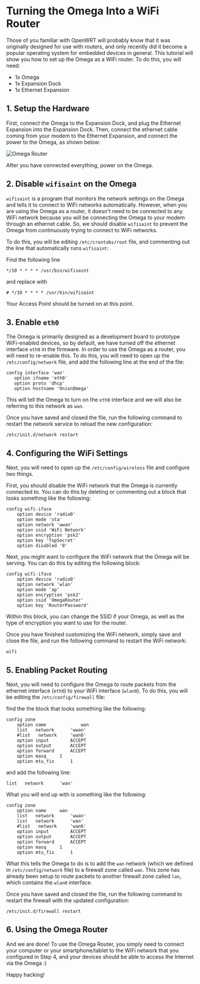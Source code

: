 # Turning the Omega Into a WiFi Router

Those of you familiar with OpenWRT will probably know that it was originally designed for use with routers, and only recently did it become a popular operating system for embedded devices in general. This tutorial will show you how to set up the Omega as a WiFi router. To do this, you will need:

* 1x Omega
* 1x Expansion Dock
* 1x Ethernet Expansion

## 1. Setup the Hardware

First, connect the Omega to the Expansion Dock, and plug the Ethernet Expansion into the Expansion Dock. Then, connect the ethernet cable coming from your modem to the Ethernet Expansion, and connect the power to the Omega, as shown below:

![Omega Router](//i.imgur.com/RNlB8Rg.jpg)

After you have connected everything, power on the Omega.


## 2. Disable `wifisaint` on the Omega

`wifisaint` is a program that monitors the network settings on the Omega and tells it to connect to WiFi networks automatically. However, when you are using the Omega as a router, it doesn't need to be connected to any WiFi network because you will be connecting the Omega to your modem through an ethernet cable. So, we should disable `wifisaint` to prevent the Omega from continuously trying to connect to WiFi networks.

To do this, you will be editing `/etc/crontabs/root` file, and commenting out the line that automatically runs `wifisaint`:

Find the following line

```
*/10 * * * * /usr/bin/wifisaint
```

and replace with

```
# */10 * * * * /usr/bin/wifisaint
```

Your Access Point should be turned on at this point.

## 3. Enable `eth0`

The Omega is primarily designed as a development board to prototype WiFi-enabled devices, so by default, we have turned off the ethernet interface `eth0` in the firmware. In order to use the Omega as a router, you will need to re-enable this. To do this, you will need to open up the `/etc/config/network` file, and add the following line at the end of the file:

```
config interface 'wan' 
   option ifname 'eth0' 
   option proto 'dhcp'   
   option hostname 'OnionOmega'
```

This will tell the Omega to turn on the `eth0` interface and we will also be referring to this network as `wan`.

Once you have saved and closed the file, run the following command to restart the network service to reload the new configuration:

```
/etc/init.d/network restart
```


## 4. Configuring the WiFi Settings

Next, you will need to open up the `/etc/config/wireless` file and configure two things.

First, you should disable the WiFi network that the Omega is currently connected to. You can do this by deleting or commenting out a block that looks something like the following:

```
config wifi-iface
    option device 'radio0'
    option mode 'sta'
    option network 'wwan'
    option ssid 'WiFi Network'
    option encryption 'psk2'
    option key 'TopSecret'
    option disabled '0'
```

Next, you might want to configure the WiFi network that the Omega will be serving. You can do this by editing the following block:

```
config wifi-iface
    option device 'radio0'
    option network 'wlan'
    option mode 'ap'
    option encryption 'psk2'
    option ssid 'OmegaRouter'
    option key 'RouterPassword'
```

Within this block, you can change the SSID if your Omega, as well as the type of encryption you want to use for the router.

Once you have finished customizing the WiFi network, simply save and close the file, and run the following command to restart the WiFi network:

```
wifi
```

## 5. Enabling Packet Routing

Next, you will need to configure the Omega to route packets from the ethernet interface (`eth0`) to your WiFi interface (`wlan0`). To do this, you will be editing the `/etc/config/firewall` file:

find the the block that looks something like the following:

```
config zone
    option name     		wan
    list   network      'wwan'
    #list   network     'wan6'
    option input        ACCEPT
    option output       ACCEPT
    option forward      ACCEPT
    option masq     1
    option mtu_fix      1
```

and add the following line:

```
list   network      'wan'
```

What you will end up with is something like the following:

```
config zone
    option name     wan
    list   network      'wwan'
    list   network      'wan'
    #list   network     'wan6'
    option input        ACCEPT
    option output       ACCEPT
    option forward      ACCEPT
    option masq     1
    option mtu_fix      1
```

What this tells the Omega to do is to add the `wan` network (which we defined in `/etc/config/network` file) to a firewall zone called `wan`. This zone has already been setup to route packets to another firewall zone called `lan`, which contains the `wlan0` interface. 

Once you have saved and closed the file, run the following command to restart the firewall with the updated configuration:

```
/etc/init.d/firewall restart
```

## 6. Using the Omega Router

And we are done! To use the Omega Router, you simply need to connect your computer or your smartphone/tablet to the WiFi network that you configured in Step 4, and your devices should be able to access the Internet via the Omega :)

Happy hacking!